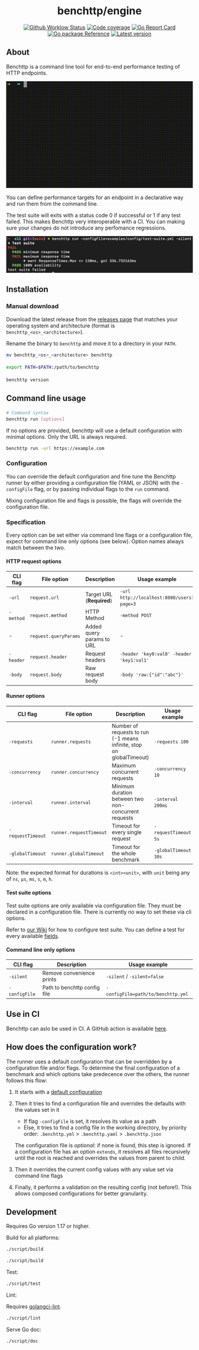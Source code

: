 <h1 align="center">benchttp/engine</h1>

<p align="center">
  <a href="https://github.com/benchttp/engine/actions/workflows/ci.yml?query=branch%3Amain">
    <img alt="Github Worklow Status" src="https://img.shields.io/github/actions/workflow/status/benchttp/engine/ci.yml?branch=main"></a>
  <a href="https://codecov.io/gh/benchttp/engine">
    <img alt="Code coverage" src="https://img.shields.io/codecov/c/gh/benchttp/engine?label=coverage"></a>
  <a href="https://goreportcard.com/report/github.com/benchttp/engine">
    <img alt="Go Report Card" src="https://goreportcard.com/badge/github.com/benchttp/engine" /></a>
  <br />
  <a href="https://pkg.go.dev/github.com/benchttp/engine#section-documentation">
    <img alt="Go package Reference" src="https://img.shields.io/badge/pkg-reference-informational?logo=go" /></a>
  <a href="https://github.com/benchttp/engine/releases">
    <img alt="Latest version" src="https://img.shields.io/github/v/tag/benchttp/engine?label=release"></a>
</p>

## About

Benchttp is a command line tool for end-to-end performance testing of HTTP endpoints.

![Benchttp demo](doc/demo.gif)

You can define performance targets for an endpoint in a declarative way and run them from the command line.

The test suite will exits with a status code 0 if successful or 1 if any test failed. This makes Benchttp very interoperable with a CI.
You can making sure your changes do not introduce any perfomance regressions.

![Benchttp test suite](doc/test-suite.png)

## Installation

### Manual download

Download the latest release from the [releases page](https://github.com/benchttp/engine/releases) that matches your operating system and architecture (format is `benchttp_<os>_<architecture>`).

Rename the binary to `benchttp` and move it to a directory in your `PATH`.

```bash
mv benchttp_<os>_<architecture> benchttp

export PATH=$PATH:/path/to/benchttp

benchttp version
```

## Command line usage

```bash
# Command syntax
benchttp run [options]
```

If no options are provided, benchttp will use a default configuration with minimal options.
Only the URL is always required.

```bash
benchttp run -url https://example.com
```

### Configuration

You can override the default configuration and fine tune the Benchttp runner by either providing a configuration file (YAML or JSON) with the `-configFile` flag, or by passing individual flags to the `run` command.

Mixing configuration file and flags is possible, the flags will override the configuration file.

### Specification

Every option can be set either via command line flags or a configuration file, expect for command line only options (see below). Option names always match between the two.

#### HTTP request options

| CLI flag  | File option           | Description               | Usage example                             |
| --------- | --------------------- | ------------------------- | ----------------------------------------- |
| `-url`    | `request.url`         | Target URL (**Required**) | `-url http://localhost:8080/users?page=3` |
| `-method` | `request.method`      | HTTP Method               | `-method POST`                            |
| -         | `request.queryParams` | Added query params to URL | -                                         |
| `-header` | `request.header`      | Request headers           | `-header 'key0:val0' -header 'key1:val1'` |
| `-body`   | `request.body`        | Raw request body          | `-body 'raw:{"id":"abc"}'`                |

#### Runner options

| CLI flag          | File option             | Description                                                          | Usage example        |
| ----------------- | ----------------------- | -------------------------------------------------------------------- | -------------------- |
| `-requests`       | `runner.requests`       | Number of requests to run (-1 means infinite, stop on globalTimeout) | `-requests 100`      |
| `-concurrency`    | `runner.concurrency`    | Maximum concurrent requests                                          | `-concurrency 10`    |
| `-interval`       | `runner.interval`       | Minimum duration between two non-concurrent requests                 | `-interval 200ms`    |
| `-requestTimeout` | `runner.requestTimeout` | Timeout for every single request                                     | `-requestTimeout 5s` |
| `-globalTimeout`  | `runner.globalTimeout`  | Timeout for the whole benchmark                                      | `-globalTimeout 30s` |

Note: the expected format for durations is `<int><unit>`, with `unit` being any of `ns`, `µs`, `ms`, `s`, `m`, `h`.

#### Test suite options

Test suite options are only available via configuration file.
They must be declared in a configuration file. There is currently no way to set these via cli options.

Refer to [our Wiki](https://github.com/benchttp/engine/wiki/IO-Structures#yaml) for how to configure test suite.
You can define a test for every available [fields](https://github.com/benchttp/engine/wiki/Fields).

#### Command line only options

| CLI flag      | Description                  | Usage example                      |
| ------------- | ---------------------------- | ---------------------------------- |
| `-silent`     | Remove convenience prints    | `-silent` / `-silent=false`        |
| `-configFile` | Path to benchttp config file | `-configFile=path/to/benchttp.yml` |

## Use in CI

Benchttp can aslo be used in CI. A GitHub action is available [here](https://github.com/benchttp/action).

## How does the configuration work?

The runner uses a default configuration that can be overridden by a configuration file and/or flags. To determine the final configuration of a benchmark and which options take predecence over the others, the runner follows this flow:

1. It starts with a [default configuration](./examples/config/default.yml)
2. Then it tries to find a configuration file and overrides the defaults with the values set in it

   - If flag `-configFile` is set, it resolves its value as a path
   - Else, it tries to find a config file in the working directory, by priority order:
     `.benchttp.yml` > `.benchttp.yaml` > `.benchttp.json`

   The configuration file is _optional_: if none is found, this step is ignored.
   If a configuration file has an option `extends`, it resolves all files recursively until the root is reached and overrides the values from parent to child.

3. Then it overrides the current config values with any value set via command line flags
4. Finally, it performs a validation on the resulting config (not before!).
   This allows composed configurations for better granularity.

## Development

Requires Go version 1.17 or higher.

Build for all platforms:

```bash
./script/build
```

```bash
./script/build
```

Test:

```bash
./script/test
```

Lint:

Requires [golangci-lint](https://golangci-lint.run/).

```bash
./script/lint
```

Serve Go doc:

```bash
./script/doc
```
